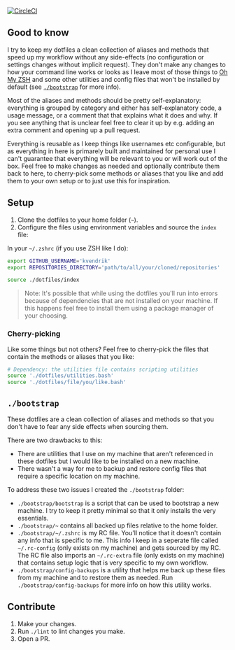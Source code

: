 [![CircleCI](https://circleci.com/gh/kvendrik/dotfiles.svg?style=svg)](https://circleci.com/gh/kvendrik/dotfiles)

## Good to know
I try to keep my dotfiles a clean collection of aliases and methods that speed up my workflow without any side-effects (no configuration or settings changes without implicit request). They don't make any changes to how your command line works or looks as I leave most of those things to [Oh My ZSH](https://ohmyz.sh) and some other utilities and config files that won't be installed by default (see [`./bootstrap`](#bootstrap) for more info).

Most of the aliases and methods should be pretty self-explanatory: everything is grouped by category and either has self-explanatory code, a usage message, or a comment that that explains what it does and why. If you see anything that is unclear feel free to clear it up by e.g. adding an extra comment and opening up a pull request.

Everything is reusable as I keep things like usernames etc configurable, but as everything in here is primarely built and maintained for personal use I can't guarantee that everything will be relevant to you or will work out of the box. Feel free to make changes as needed and optionally contribute them back to here, to cherry-pick some methods or aliases that you like and add them to your own setup or to just use this for inspiration.

## Setup
1. Clone the dotfiles to your home folder (`~`).
2. Configure the files using environment variables and source the `index` file:

In your `~/.zshrc` (if you use ZSH like I do):
```bash
export GITHUB_USERNAME='kvendrik'
export REPOSITORIES_DIRECTORY='path/to/all/your/cloned/repositories'

source ./dotfiles/index
```

> Note: It's possible that while using the dotfiles you'll run into errors because of dependencies that are not installed on your machine. If this happens feel free to install them using a package manager of your choosing.

### Cherry-picking
Like some things but not others? Feel free to cherry-pick the files that contain the methods or aliases that you like:

```bash
# Dependency: the utilities file contains scripting utilities
source './dotfiles/utilities.bash'
source './dotfiles/file/you/like.bash'
```

## `./bootstrap`
These dotfiles are a clean collection of aliases and methods so that you don't have to fear any side effects when sourcing them.

There are two drawbacks to this:
- There are utilities that I use on my machine that aren't referenced in these dotfiles but I would like to be installed on a new machine.
- There wasn't a way for me to backup and restore config files that require a specific location on my machine.

To address these two issues I created the `./bootstrap` folder:

- `./bootstrap/bootstrap` is a script that can be used to bootstrap a new machine. I try to keep it pretty minimal so that it only installs the very essentials.
- `./bootstrap/~` contains all backed up files relative to the home folder.
- `./bootstrap/~/.zshrc` is my RC file. You'll notice that it doesn't contain any info that is specific to me. This info I keep in a seperate file called `~/.rc-config` (only exists on my machine) and gets sourced by my RC. The RC file also imports an `~/.rc-extra` file (only exists on my machine) that contains setup logic that is very specific to my own workflow.
- `./bootstrap/config-backups` is a utility that helps me back up these files from my machine and to restore them as needed. Run `./bootstrap/config-backups` for more info on how this utility works.

## Contribute
1. Make your changes.
2. Run `./lint` to lint changes you make.
3. Open a PR.
